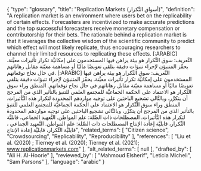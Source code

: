 {
    "type": "glossary",
    "title": "Replication Markets (أسواق التِّكرار)",
    "definition": "A replication market is an environment where users bet on the replicability of certain effects. Forecasters are incentivized to make accurate predictions and the top successful forecasters receive monetary compensation or contributorship for their bets. The rationale behind a replication market is that it leverages the collective wisdom of the scientific community to predict which effect will most likely replicate, thus encouraging researchers to channel their limited resources to replicating these effects. [:ARABIC] التَّعريف: سوق التِّكرار هو بيئة يراهن فيها المستخدمون على إمكانيَّة تكرار تأثيرات معيَّنة. يحفّز المتنبؤن لإجراء تنبؤات دقيقة بتلقي تعويضًا ماليًا أو مساهمة معيّنة مقابل رهاناتهم في حال نجاح توقعاتهم. [:ARABIC] التَّعريف: سوق التِّكرار هو بيئة يراهن فيها المستخدمون على إمكانيَّة تكرار تأثيرات معيَّنة. يحفّز المتنبؤن لإجراء تنبؤات دقيقة بتلقي تعويضًا ماليًا أو مساهمة معيّنة مقابل رهاناتهم في حال نجاح توقعاتهم. المنطق وراء سوق التِّكرار هو الاعتماد على الحكمة الجماعيَّة للمجتمع العلمي للتنبؤ بالتأثير الذي من المرجح أن يتكرِّر، وبالتَّالي تشجيع الباحثين على توجيه مواردهم المحدودة لتكرار هذه التَّأثيرات. المنطق وراء سوق التِّكرار هو الاعتماد على الحكمة الجماعيَّة للمجتمع العلمي للتنبؤ بالتأثير الذي من المرجح أن يتكرِّر، وبالتَّالي تشجيع الباحثين على توجيه مواردهم المحدودة لتكرار هذه التَّأثيرات. المصطلحات ذات الصِّلة: علم المواطن. التَّعهيد الجماعي، قابليَّة التِّكرار، قابليَّة إعادة الإنتاج المصطلحات ذات الصِّلة: علم المواطن. التَّعهيد الجماعي ، قابليَّة التِّكرار، قابليَّة إعادة الإنتاج",
    "related_terms": [
        "Citizen science",
        "Crowdsourcing",
        "Replicability",
        "Reproducibility"
    ],
    "references": [
        "Liu et al. (2020) ; Tierney et al. (2020); Tierney et al. (2021); www.replicationmarkets.com"
    ],
    "alt_related_terms": [
        null
    ],
    "drafted_by": [
        "Ali H. Al-Hoorie"
    ],
    "reviewed_by": [
        "Mahmoud Elsherif",
        "Leticia Micheli",
        "Sam Parsons"
    ],
    "language": "arabic"
}